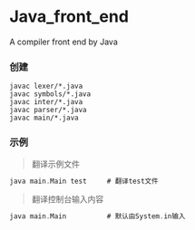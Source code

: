 # Java_front_end
A compiler front end by Java

### 创建
```Shell
javac lexer/*.java
javac symbols/*.java
javac inter/*.java
javac parser/*.java
javac main/*.java
```

### 示例

> 翻译示例文件
```C
java main.Main test     # 翻译test文件 
```
> 翻译控制台输入内容
```C
java main.Main          # 默认由System.in输入
```
